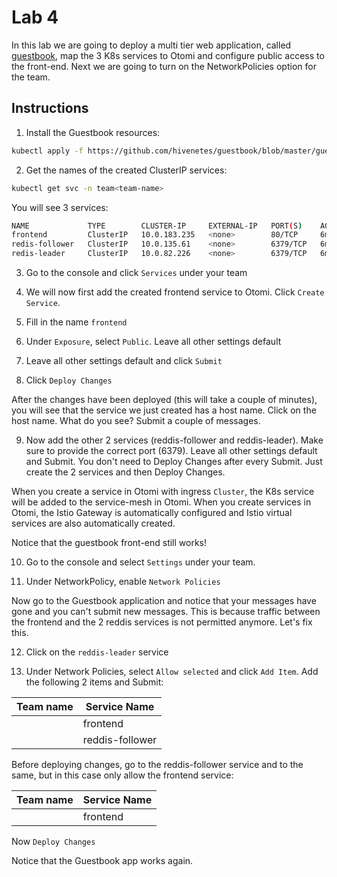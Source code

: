 # Lab 4

In this lab we are going to deploy a multi tier web application, called [guestbook](https://github.com/hivenetes/guestbook), map the 3 K8s services to Otomi and configure public access to the front-end. Next we are going to turn on the NetworkPolicies option for the team.

## Instructions

1. Install the Guestbook resources:

```bash
kubectl apply -f https://github.com/hivenetes/guestbook/blob/master/guestbook.yaml -n team-<team-name>
```

2. Get the names of the created ClusterIP services:

```bash
kubectl get svc -n team<team-name>
```
You will see 3 services:

```bash
NAME             TYPE        CLUSTER-IP     EXTERNAL-IP   PORT(S)    AGE
frontend         ClusterIP   10.0.183.235   <none>        80/TCP     6m44s
redis-follower   ClusterIP   10.0.135.61    <none>        6379/TCP   6m44s
redis-leader     ClusterIP   10.0.82.226    <none>        6379/TCP   6m44s
```

3. Go to the console and click `Services` under your team

4. We will now first add the created frontend service to Otomi. Click `Create Service`. 

5. Fill in the name `frontend`

6. Under `Exposure`, select `Public`. Leave all other settings default

7. Leave all other settings default and click `Submit`

8. Click `Deploy Changes`

After the changes have been deployed (this will take a couple of minutes), you will see that the service we just created has a host name. Click on the host name. What do you see? Submit a couple of messages.

9. Now add the other 2 services (reddis-follower and reddis-leader). Make sure to provide the correct port (6379). Leave all other settings default and Submit. You don't need to Deploy Changes after every Submit. Just create the 2 services and then Deploy Changes.

When you create a service in Otomi with ingress `Cluster`, the K8s service will be added to the service-mesh in Otomi. When you create services in Otomi, the Istio Gateway is automatically configured and Istio virtual services are also automatically created.

Notice that the guestbook front-end still works!

10. Go to the console and select `Settings` under your team.

11. Under NetworkPolicy, enable `Network Policies`

Now go to the Guestbook application and notice that your messages have gone and you can't submit new messages. This is because traffic between the frontend and the 2 reddis services is not permitted anymore. Let's fix this.

12. Click on the `reddis-leader` service

13. Under Network Policies, select `Allow selected` and click `Add Item`. Add the following 2 items and Submit:

| Team name   | Service Name |
| ----------- | ------------ |
| <team-name> | frontend     |
| <team-name> | reddis-follower |

Before deploying changes, go to the reddis-follower service and to the same, but in this case only allow the frontend service:

| Team name   | Service Name |
| ----------- | ------------ |
| <team-name> | frontend |

Now `Deploy Changes`

Notice that the Guestbook app works again.


